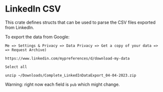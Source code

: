 #  LinkedIn CSV

This crate defines structs that can be used to parse the CSV files exported from LinkedIn.


To export the data from Google:

```
Me => Settings & Privacy => Data Privacy => Get a copy of your data =>  => Request Archive)

https://www.linkedin.com/mypreferences/d/download-my-data

Select all

unzip ~/Downloads/Complete_LinkedInDataExport_04-04-2023.zip
```

Warning: right now each field is `pub` which might change.
